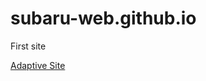 # subaru-web.github.io
First site


[Adaptive Site](https://subaru-web.github.io/git/ "Adaptive site")

